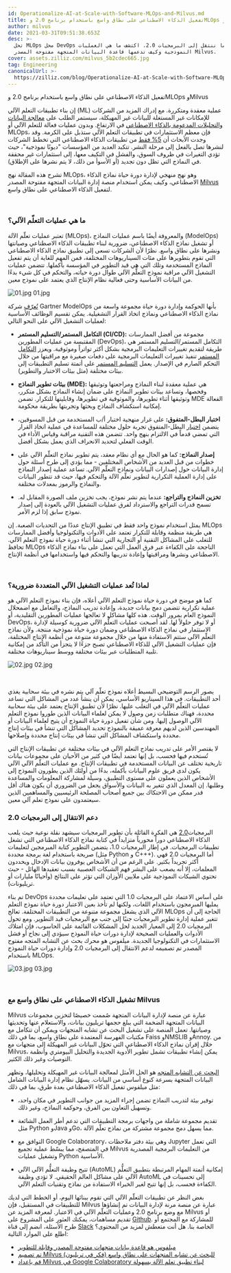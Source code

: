 ```yaml
---
id: Operationalize-AI-at-Scale-with-Software-MLOps-and-Milvus.md
title: تفعيل الذكاء الاصطناعي على نطاق واسع باستخدام برنامج 2.0 وMLOps وMilvus
author: milvus
date: 2021-03-31T09:51:38.653Z
desc: >-
  تحل MLOps محل DevOps بينما ننتقل إلى البرمجيات 2.0. اكتشف ما هي العمليات
  النموذجية وكيف تدعمها قاعدة البيانات المتجهة مفتوحة المصدر Milvus.
cover: assets.zilliz.com/milvus_5b2cdec665.jpg
tag: Engineering
canonicalUrl: >-
  https://zilliz.com/blog/Operationalize-AI-at-Scale-with-Software-MLOps-and-Milvus
---
```

<custom-h1>تفعيل الذكاء الاصطناعي على نطاق واسع باستخدام برنامج 2.0 وMLOps وMilvus</custom-h1><p>إن بناء تطبيقات التعلم الآلي (ML) عملية معقدة ومتكررة. مع إدراك المزيد من الشركات للإمكانات غير المستغلة للبيانات غير المهيكلة، سيستمر الطلب على <a href="https://milvus.io/blog/Thanks-to-Milvus-Anyone-Can-Build-a-Vector-Database-for-1-Billion-Images.md">معالجة البيانات والتحليلات المدعومة بالذكاء الاصطناعي</a> في الارتفاع. وبدون عمليات فعالة للتعلم الآلي أو MLOps، فإن معظم الاستثمارات في تطبيقات التعلم الآلي ستذبل على الكرمة. وقد وجدت الأبحاث أن <a href="https://www.forbes.com/sites/cognitiveworld/2020/03/31/modelops-is-the-key-to-enterprise-ai/?sh=44c0f5066f5a">5% فقط</a> من تطبيقات الذكاء الاصطناعي التي تخطط الشركات لنشرها تصل بالفعل إلى مرحلة النشر. تتكبد العديد من المؤسسات "ديونًا نموذجية"، حيث تؤدي التغيرات في ظروف السوق، والفشل في التكيف معها، إلى استثمارات غير محققة في النماذج التي تظل دون تجديد (أو الأسوأ من ذلك، لا يتم نشرها على الإطلاق).</p>
<p>تشرح هذه المقالة نهج MLOps، وهو نهج منهجي لإدارة دورة حياة نماذج الذكاء الاصطناعي، وكيف يمكن استخدام منصة إدارة البيانات المتجهة مفتوحة المصدر <a href="https://milvus.io/">Milvus</a> لتفعيل الذكاء الاصطناعي على نطاق واسع.</p>
<p><br/></p>
<h3 id="What-is-MLOps" class="common-anchor-header">ما هي عمليات التعلّم الآلي؟</h3><p>تعتبر عمليات تعلّم الآلة (MLOps)، والمعروفة أيضًا باسم عمليات النماذج (ModelOps) أو تشغيل نماذج الذكاء الاصطناعي، ضرورية لبناء تطبيقات الذكاء الاصطناعي وصيانتها ونشرها على نطاق واسع. نظرًا لأن الشركات تسعى إلى تطبيق نماذج الذكاء الاصطناعي التي تقوم بتطويرها على مئات السيناريوهات المختلفة، فمن المهم للغاية أن يتم تفعيل النماذج المستخدمة وتلك التي هي قيد التطوير في المؤسسة بأكملها. تتضمن عمليات التشغيل الآلي مراقبة نموذج التعلُّم الآلي طوال دورة حياته، والتحكم في كل شيء بدءًا من البيانات الأساسية وحتى فعالية نظام الإنتاج الذي يعتمد على نموذج معين.</p>
<p>
  
   <span class="img-wrapper"> <img translate="no" src="https://assets.zilliz.com/01_362a07d156.jpg" alt="01.jpg" class="doc-image" id="01.jpg" />
   </span> <span class="img-wrapper"> <span>01.jpg</span> </span></p>
<p><a href="https://www.gartner.com/en/information-technology/glossary/modelops">تُعرّف</a> شركة Gartner ModelOps بأنها الحوكمة وإدارة دورة حياة مجموعة واسعة من نماذج الذكاء الاصطناعي ونماذج اتخاذ القرار التشغيلية. يمكن تقسيم الوظائف الأساسية لعمليات التشغيل الآلي على النحو التالي:</p>
<ul>
<li><p><strong>التكامل المستمر/التسليم المستمر (CI/CD):</strong> مجموعة من أفضل الممارسات المقتبسة من عمليات المطورين (DevOps)، التكامل المستمر/التسليم المستمر هي طريقة لتقديم تغييرات التعليمات البرمجية بشكل أكثر تواتراً وموثوقية. ويعزز <a href="https://www.gartner.com/en/information-technology/glossary/continuous-integration-ci">التكامل المستمر</a> تنفيذ تغييرات التعليمات البرمجية على دفعات صغيرة مع مراقبتها من خلال التحكم الصارم في الإصدار. يعمل <a href="https://www.gartner.com/smarterwithgartner/5-steps-to-master-continuous-delivery/">التسليم المستمر</a> على أتمتة تسليم التطبيقات إلى بيئات مختلفة (مثل بيئات الاختبار والتطوير).</p></li>
<li><p><strong>بيئات تطوير النماذج (MDE):</strong> هي عملية معقدة لبناء النماذج ومراجعتها وتوثيقها وفحصها، وتساعد بيئات تطوير النماذج على ضمان إنشاء النماذج بشكل متكرر، وتوثيقها أثناء تطويرها، والموثوقية في تطويرها، وقابليتها للتكرار. تضمن MDE الفعالة إمكانية استكشاف النماذج وبحثها وتجربتها بطريقة محكومة.</p></li>
<li><p><strong>اختبار البطل-المتفوق:</strong> على غرار منهجية اختبار أ/ب المستخدمة من قبل المسوقين، يتضمن <a href="https://medium.com/decision-automation/what-is-champion-challenger-and-how-does-it-enable-choosing-the-right-decision-f57b8b653149">اختبار</a> البطل-المتفوق تجربة حلول مختلفة للمساعدة في عملية اتخاذ القرار التي تمضي قدماً في الالتزام بنهج واحد. تتضمن هذه التقنية مراقبة وقياس الأداء في الوقت الفعلي لتحديد الانحراف الذي يعمل بشكل أفضل.</p></li>
<li><p><strong>إصدار النماذج:</strong> كما هو الحال مع أي نظام معقد، يتم تطوير نماذج التعلّم الآلي على خطوات من قبل العديد من الأشخاص المختلفين - مما يؤدي إلى طرح أسئلة حول إدارة البيانات حول إصدارات البيانات ونماذج التعلّم الآلي. تساعد عملية إصدار النماذج على إدارة العملية التكرارية لتطوير تعلّم الآلة والتحكم فيها، حيث قد تتطور البيانات والنماذج والرموز بمعدلات مختلفة.</p></li>
<li><p><strong>تخزين النماذج والتراجع:</strong> عندما يتم نشر نموذج، يجب تخزين ملف الصورة المقابل له. تسمح قدرات التراجع والاسترداد لفرق عمليات التشغيل الآلي بالعودة إلى إصدار نموذج سابق إذا لزم الأمر.</p></li>
</ul>
<p>يمثل استخدام نموذج واحد فقط في تطبيق الإنتاج عددًا من التحديات الصعبة. إن MLOps هي طريقة منظمة وقابلة للتكرار تعتمد على الأدوات والتكنولوجيا وأفضل الممارسات للتغلب على المشاكل التقنية أو التجارية التي تنشأ أثناء دورة حياة نموذج التعلم الآلي. تحافظ MLOps الناجحة على الكفاءة عبر فرق العمل التي تعمل على بناء نماذج الذكاء الاصطناعي ونشرها ومراقبتها وإعادة تدريبها والتحكم فيها واستخدامها في أنظمة الإنتاج.</p>
<p><br/></p>
<h3 id="Why-is-MLOps-necessary" class="common-anchor-header">لماذا تُعد عمليات التشغيل الآلي المتعددة ضرورية؟</h3><p>كما هو موضح في دورة حياة نموذج التعلم الآلي أعلاه، فإن بناء نموذج التعلم الآلي هو عملية تكرارية تتضمن دمج بيانات جديدة، وإعادة تدريب النماذج، والتعامل مع اضمحلال النموذج العام بمرور الوقت. هذه كلها مشاكل لا تعالجها عمليات المطورين التقليدية، أو DevOps، أو لا توفر حلولاً لها. لقد أصبحت عمليات التعلُّم الآلي ضرورية كوسيلة لإدارة الاستثمار في نماذج الذكاء الاصطناعي وضمان دورة حياة نموذجية منتجة. ولأن نماذج التعلّم الآلي ستتم الاستفادة منها من خلال مجموعة متنوعة من أنظمة الإنتاج المختلفة، فإن عمليات التشغيل الآلي للذكاء الاصطناعي تصبح جزءًا لا يتجزأ من التأكد من إمكانية تلبية المتطلبات عبر بيئات مختلفة ووسط سيناريوهات مختلفة.</p>
<p>
  
   <span class="img-wrapper"> <img translate="no" src="https://assets.zilliz.com/02_403e7f2fe2.jpg" alt="02.jpg" class="doc-image" id="02.jpg" />
   </span> <span class="img-wrapper"> <span>02.jpg</span> </span></p>
<p><br/></p>
<p>يصور الرسم التوضيحي البسيط أعلاه نموذج تعلّم آلي يتم نشره في بيئة سحابية يغذي أحد التطبيقات. في هذا السيناريو الأساسي، يمكن أن ينشأ عدد من المشاكل التي تساعد عمليات التعلّم الآلي في التغلب عليها. نظرًا لأن تطبيق الإنتاج يعتمد على بيئة سحابية محددة، فهناك متطلبات زمن وصول لا يمكن لعلماء البيانات الذين طوروا نموذج التعلم الآلي الوصول إليها. ومن شأن تفعيل دورة حياة النموذج أن يتيح لعلماء البيانات أو المهندسين الذين لديهم معرفة عميقة بالنموذج تحديد المشاكل التي تنشأ في بيئات إنتاج محددة واستكشاف المشاكل التي تنشأ في بيئات إنتاج محددة وإصلاحها.</p>
<p>لا يقتصر الأمر على تدريب نماذج التعلم الآلي في بيئات مختلفة عن تطبيقات الإنتاج التي تُستخدم فيها فحسب، بل إنها تعتمد أيضًا في كثير من الأحيان على مجموعات بيانات تاريخية تختلف عن البيانات المستخدمة في تطبيقات الإنتاج. مع عمليات التعلّم الآلي الآلي يكون لدى فريق علوم البيانات بأكمله، بدءًا من أولئك الذين يطورون النموذج إلى الأشخاص الذين يعملون على مستوى التطبيق، وسيلة لمشاركة المعلومات والمساعدة وطلبها. إن المعدل الذي تتغير به البيانات والأسواق يجعل من الضروري أن يكون هناك أقل قدر ممكن من الاحتكاك بين جميع أصحاب المصلحة الرئيسيين والمساهمين الذين سيعتمدون على نموذج تعلم آلي معين.</p>
<h3 id="Supporting-the-transition-to-Software-20" class="common-anchor-header">دعم الانتقال إلى البرمجيات 2.0</h3><p>البرمجيات<a href="https://karpathy.medium.com/software-2-0-a64152b37c35">2.0</a> هي الفكرة القائلة بأن تطوير البرمجيات سيشهد نقلة نوعية حيث يلعب الذكاء الاصطناعي دوراً محورياً متزايداً في كتابة نماذج الذكاء الاصطناعي التي تشغل تطبيقات البرمجيات. في إطار البرمجيات 1.0، يتضمن التطوير كتابة المبرمجين لتعليمات صريحة باستخدام لغة برمجة محددة (مثل Python و C+++). أما البرمجيات 2.0 فهي أكثر تجريداً بكثير. على الرغم من أن الأشخاص يوفرون بيانات الإدخال ويحددون المعلمات، إلا أنه يصعب على البشر فهم الشبكات العصبية بسبب تعقيدها الهائل - حيث تحتوي الشبكات النموذجية على ملايين الأوزان التي تؤثر على النتائج (وأحيانًا مليارات أو تريليونات).</p>
<p>تم بناء DevOps على أساس الاعتماد على البرمجيات 1.0 التي تعتمد على تعليمات محددة يمليها المبرمجون باستخدام اللغات، ولكنها لم تأخذ بعين الاعتبار دورة حياة نموذج التعلم الآلي الذي يشغل مجموعة متنوعة من التطبيقات المختلفة. تعالج MLOps الحاجة إلى أن تتغير عملية إدارة تطوير البرمجيات جنبًا إلى جنب مع البرمجيات قيد التطوير. ومع تحول البرمجيات 2.0 إلى المعيار الجديد لحل المشكلات القائمة على الحاسوب، فإن امتلاك الأدوات والعمليات الصحيحة لإدارة دورات حياة النموذج سيؤدي إلى نجاح أو فشل الاستثمارات في التكنولوجيا الجديدة. ميلفوس هو محرك بحث عن التشابه المتجه مفتوح المصدر تم تصميمه لدعم الانتقال إلى البرمجيات 2.0 وإدارة دورات حياة النموذج باستخدام MLOps.</p>
<p>
  
   <span class="img-wrapper"> <img translate="no" src="https://assets.zilliz.com/03_c63c501995.jpg" alt="03.jpg" class="doc-image" id="03.jpg" />
   </span> <span class="img-wrapper"> <span>03.jpg</span> </span></p>
<p><br/></p>
<h3 id="Operationalizing-AI-at-scale-with-Milvus" class="common-anchor-header">تشغيل الذكاء الاصطناعي على نطاق واسع مع Milvus</h3><p>Milvus عبارة عن منصة لإدارة البيانات المتجهة صُممت خصيصًا لتخزين مجموعات البيانات المتجهة الضخمة التي يبلغ حجمها تريليون بيانات، والاستعلام عنها وتحديثها وصيانتها. تعمل المنصة على تشغيل البحث عن تشابه المتجهات ويمكن أن تتكامل مع مكتبات الفهرسة المعتمدة على نطاق واسع، بما في ذلك Faiss وNMSLIB وAnnoy. من خلال إقران نماذج الذكاء الاصطناعي التي تحوّل البيانات غير المهيكلة إلى متجهات مع Milvus، يمكن إنشاء تطبيقات تشمل تطوير الأدوية الجديدة والتحليل البيومتري وأنظمة التوصيات وغير ذلك الكثير.</p>
<p><a href="https://blog.milvus.io/vector-similarity-search-hides-in-plain-view-654f8152f8ab">البحث عن التشابه المتجه</a> هو الحل الأمثل لمعالجة البيانات غير المهيكلة وتحليلها، وتظهر البيانات المتجهة بسرعة كنوع أساسي من البيانات. يسهّل نظام إدارة البيانات الشامل مثل ميلفوس تفعيل الذكاء الاصطناعي بعدة طرق، بما في ذلك:</p>
<ul>
<li><p>توفير بيئة لتدريب النماذج تضمن إجراء المزيد من جوانب التطوير في مكان واحد، وتسهيل التعاون بين الفرق، وحوكمة النماذج، وغير ذلك.</p></li>
<li><p>تقديم مجموعة شاملة من واجهات برمجة التطبيقات التي تدعم أطر العمل الشائعة مثل Python وJava وGo، مما يسهل دمج مجموعة مشتركة من نماذج تعلّم الآلة.</p></li>
<li><p>التوافق مع Google Colaboratory، وهي بيئة دفتر ملاحظات Jupyter التي تعمل في المتصفح، مما يبسّط عملية تجميع Milvus من التعليمات البرمجية المصدرية وتشغيل عمليات Python الأساسية.</p></li>
<li><p>تتيح وظيفة التعلُّم الآلي الآلي (AutoML) إمكانية أتمتة المهام المرتبطة بتطبيق التعلُّم الآلي على مشاكل العالم الحقيقي. لا تؤدي وظيفة AutoML إلى تحسينات في الكفاءة فحسب، بل إنها تتيح لغير الخبراء الاستفادة من نماذج وتقنيات التعلم الآلي.</p></li>
</ul>
<p>بغض النظر عن تطبيقات التعلّم الآلي التي تقوم ببنائها اليوم، أو الخطط التي لديك للتطبيقات في المستقبل، فإن Milvus عبارة عن منصة مرنة لإدارة البيانات تم إنشاؤها مع وضع برنامج 2.0 وعمليات التعلّم الآلي في الاعتبار. لمعرفة المزيد عن Milvus أو تقديم مساهمات، يمكنك العثور على المشروع على <a href="https://github.com/milvus-io">Github</a>. للمشاركة مع المجتمع أو طرح الأسئلة، انضم إلى قناة <a href="https://join.slack.com/t/milvusio/shared_invite/zt-e0u4qu3k-bI2GDNys3ZqX1YCJ9OM~GQ">Slack</a> الخاصة بنا. هل أنت متعطش لمزيد من المحتوى؟ اطلع على الموارد التالية:</p>
<ul>
<li><a href="https://milvus.io/blog/Milvus-Is-an-Open-Source-Scalable-Vector-Database.md">ميلفوس هو قاعدة بيانات متجهات مفتوحة المصدر وقابلة للتطوير</a></li>
<li><a href="https://milvus.io/blog/Milvus-Was-Built-for-Massive-Scale-Think-Trillion-Vector-Similarity-Search.md">تم تصميم Milvus للبحث عن تشابه المتجهات على نطاق واسع (فكر في تريليون)</a></li>
<li><a href="https://milvus.io/blog/Set-Up-Milvus-in-Google-Colaboratory-for-Easy-ML-Application-Building.md">قم بإعداد Milvus في Google Colaboratory لبناء تطبيق تعلم الآلة بسهولة</a></li>
</ul>
